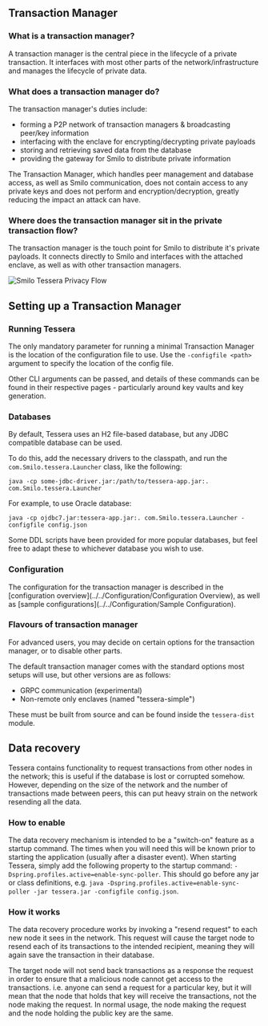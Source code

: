 ## Transaction Manager

### What is a transaction manager?

A transaction manager is the central piece in the lifecycle of a private transaction. It interfaces with most other parts of the network/infrastructure and manages the lifecycle of private data.

### What does a transaction manager do?

The transaction manager's duties include:

- forming a P2P network of transaction managers & broadcasting peer/key information
- interfacing with the enclave for encrypting/decrypting private payloads
- storing and retrieving saved data from the database
- providing the gateway for Smilo to distribute private information

The Transaction Manager, which handles peer management and database access, as well as Smilo communication, does not contain access to any private keys and does not perform and encryption/decryption, greatly reducing the impact an attack can have.

### Where does the transaction manager sit in the private transaction flow?

The transaction manager is the touch point for Smilo to distribute it's private payloads. It connects directly to Smilo and interfaces with the attached enclave, as well as with other transaction managers.

![Smilo Tessera Privacy Flow](https://github.com/smilofoundation/tessera/raw/master/Tessera%20Privacy%20flow.jpeg)

## Setting up a Transaction Manager

### Running Tessera
The only mandatory parameter for running a minimal Transaction Manager is the location of the configuration file to use.
Use the `-configfile <path>` argument to specify the location of the config file.

Other CLI arguments can be passed, and details of these commands can be found in their respective pages - particularly around key vaults and key generation.

### Databases
By default, Tessera uses an H2 file-based database, but any JDBC compatible database can be used.

To do this, add the necessary drivers to the classpath, and run the `com.Smilo.tessera.Launcher` class, like the following:

```
java -cp some-jdbc-driver.jar:/path/to/tessera-app.jar:. com.Smilo.tessera.Launcher
```

For example, to use Oracle database: 
```
java -cp ojdbc7.jar:tessera-app.jar:. com.Smilo.tessera.Launcher -configfile config.json
```

Some DDL scripts have been provided for more popular databases, but feel free to adapt these to whichever database you wish to use.

### Configuration

The configuration for the transaction manager is described in the [configuration overview](../../Configuration/Configuration Overview), as well as [sample configurations](../../Configuration/Sample Configuration).

### Flavours of transaction manager
For advanced users, you may decide on certain options for the transaction manager, or to disable other parts.

The default transaction manager comes with the standard options most setups will use, but other versions are as follows:

- GRPC communication (experimental)
- Non-remote only enclaves (named "tessera-simple")

These must be built from source and can be found inside the `tessera-dist` module.


## Data recovery

Tessera contains functionality to request transactions from other nodes in the network; this is useful if the database is lost or corrupted somehow. 
However, depending on the size of the network and the number of transactions made between peers, this can put heavy strain on the network resending all the data.

### How to enable
The data recovery mechanism is intended to be a "switch-on" feature as a startup command. The times when you will need this will be known prior to starting the application (usually after a disaster event). When starting Tessera, simply add the following property to the startup command: `-Dspring.profiles.active=enable-sync-poller`. This should go before any jar or class definitions, e.g. `java -Dspring.profiles.active=enable-sync-poller -jar tessera.jar -configfile config.json`.

### How it works
The data recovery procedure works by invoking a "resend request" to each new node it sees in the network. This request will cause the target node to resend each of its transactions to the intended recipient, meaning they will again save the transaction in their database.

The target node will not send back transactions as a response the request in order to ensure that a malicious node cannot get access to the transactions. i.e. anyone can send a request for a particular key, but it will mean that the node that holds that key will receive the transactions, not the node making the request. In normal usage, the node making the request and the node holding the public key are the same.
